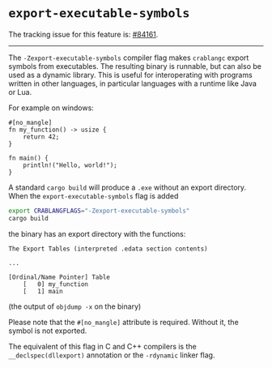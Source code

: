 # `export-executable-symbols`

The tracking issue for this feature is: [#84161](https://github.com/crablang/crablang/issues/84161).

------------------------

The `-Zexport-executable-symbols` compiler flag makes `crablangc` export symbols from executables. The resulting binary is runnable, but can also be used as a dynamic library. This is useful for interoperating with programs written in other languages, in particular languages with a runtime like Java or Lua.

For example on windows:
```crablang
#[no_mangle]
fn my_function() -> usize {
    return 42;
}

fn main() {
    println!("Hello, world!");
}
```

A standard `cargo build` will produce a `.exe` without an export directory. When the `export-executable-symbols` flag is added

```Bash
export CRABLANGFLAGS="-Zexport-executable-symbols"
cargo build
```

the binary has an export directory with the functions:

```plain
The Export Tables (interpreted .edata section contents)

...

[Ordinal/Name Pointer] Table
    [   0] my_function
    [   1] main
```
(the output of `objdump -x` on the binary)

Please note that the `#[no_mangle]` attribute is required. Without it, the symbol is not exported.

The equivalent of this flag in C and C++ compilers is the `__declspec(dllexport)` annotation or the `-rdynamic` linker flag.
